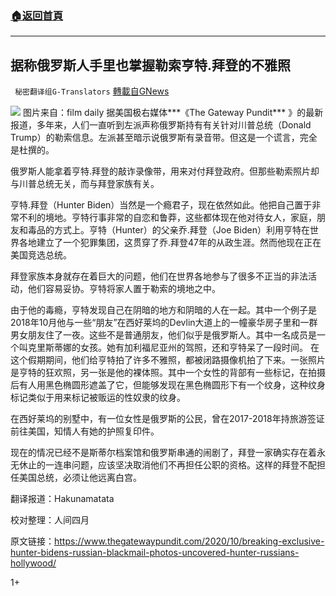 ###  [:house:返回首頁](https://github.com/ourhimalayas/txt)
---

## 据称俄罗斯人手里也掌握勒索亨特.拜登的不雅照
` 秘密翻译组G-Translators` [轉載自GNews](https://gnews.org/zh-hans/516841/)

![]()![](https://gnews-media-offload.s3.amazonaws.com/wp-content/uploads/2020/11/02072933/speech.jpg)
图片来自：film daily
据美国极右媒体***《The Gateway Pundit*** 》的最新报道，多年来，人们一直听到左派声称俄罗斯持有有关针对川普总统（Donald Trump）的勒索信息。左派甚至暗示说俄罗斯有录音带。但这是一个谎言，完全是杜撰的。

俄罗斯人能拿着亨特.拜登的敲诈录像带，用来对付拜登政府。但那些勒索照片却与川普总统无关，而与拜登家族有关。

亨特.拜登（Hunter Biden）当然是一个瘾君子，现在依然如此。他把自己置于非常不利的境地。亨特行事非常的自恋和鲁莽，这些都体现在他对待女人，家庭，朋友和毒品的方式上。亨特（Hunter）的父亲乔.拜登（Joe Biden）利用亨特在世界各地建立了一个犯罪集团，这贯穿了乔.拜登47年的从政生涯。然而他现在正在美国竞选总统。

拜登家族本身就存在着巨大的问题，他们在世界各地参与了很多不正当的非法活动，他们容易妥协。亨特将家人置于勒索的境地之中。

由于他的毒瘾，亨特发现自己在阴暗的地方和阴暗的人在一起。其中一个例子是2018年10月他与一些“朋友”在西好莱坞的Devlin大道上的一幢豪华房子里和一群男女朋友住了一夜。这些不是普通朋友，他们似乎是俄罗斯人。其中一名成员是一个叫克里斯​​蒂娜的女孩。她有加利福尼亚州的驾照，还和亨特呆了一段时间。 在这个假期期间，他们给亨特拍了许多不雅照，都被闭路摄像机拍了下来。一张照片是亨特的狂欢照，另一张是他的裸体照。其中一个女性的背部有一些标记，在拍摄后有人用黑色椭圆形遮盖了它，但能够发现在黑色椭圆形下有一个纹身，这种纹身标记类似于用来标记被贩运的性奴隶的纹身。

在西好莱坞的别墅中，有一位女性是俄罗斯的公民，曾在2017-2018年持旅游签证前往美国，知情人有她的护照复印件。

现在的情况已经不是斯蒂尔档案馆和俄罗斯串通的闹剧了，拜登一家确实存在着永无休止的一连串问题，应该坚决取消他们不再担任公职的资格。这样的拜登不配担任美国总统，必须让他远离白宫。

翻译报道：Hakunamatata

校对整理：人间四月

原文链接：https://www.thegatewaypundit.com/2020/10/breaking-exclusive-hunter-bidens-russian-blackmail-photos-uncovered-hunter-russians-hollywood/

1+
